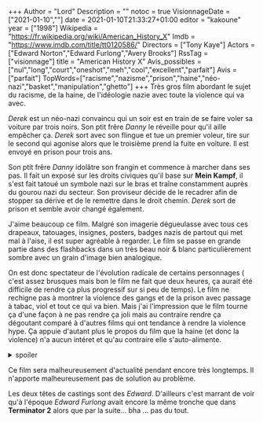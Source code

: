+++
Author = "Lord"
Description = ""
notoc = true
VisionnageDate = ["2021-01-10",""]
date = 2021-01-10T21:33:27+01:00
editor = "kakoune"
year = ["1998"]
Wikipedia = "https://fr.wikipedia.org/wiki/American_History_X"
Imdb = "https://www.imdb.com/title/tt0120586/"
Directors = ["Tony Kaye"]
Actors = ["Edward Norton","Edward Furlong","Avery Brooks"]
RssTag = ["visionnage"]
title = "American History X"
Avis_possibles = ["nul","long","court","oneshot","meh","cool","excellent","parfait"]
Avis = ["parfait"] 
TopWords=["racisme","nazisme","prison","haine","néo-nazi","basket","manipulation","ghetto"]
+++
Très gros film abordant le sujet du racisme, de la haine, de l'idéologie nazie avec toute la violence qui va avec.

*Derek* est un néo-nazi convaincu qui un soir est en train de se faire voler sa voiture par trois noirs.
Son ptit frêre *Danny* le réveille pour qu'il aille empêcher ça.
*Derek* sort avec son flingue et tue un premier voleur, tire sur le second qui agonise alors que le troisième prend la fuite en voiture.
Il est envoyé en prison pour trois ans.

Son ptit frêre *Danny* idolâtre son frangin et commence à marcher dans ses pas.
Il fait un exposé sur les droits civiques qu'il base sur **Mein Kampf**, il s'est fait tatoué un symbole nazi sur le bras et traîne constamment auprès du gourou nazi du secteur.
Son proviseur décide de le recadrer afin de stopper sa dérive et de le remettre dans le droit chemin.
*Derek* sort de prison et semble avoir changé également.

J'aime beaucoup ce film.
Malgré son imagerie dégueulasse avec tous ces drapeaux, tatouages, insignes, posters, badges nazis de partout qui met mal à l'aise, il est super agréable à regarder.
Le film se passe en grande partie dans des flashbacks dans un très beau noir & blanc particulièrement sombre avec un grain d'image bien analogique.

On est donc spectateur de l'évolution radicale de certains personnages ( c'est assez brusques mais bon le film ne fait que deux heures, ça aurait été difficile de rendre ça plus progressif sur si peu de temps).
Le film ne rechigne pas à montrer la violence des gangs et de la prison avec passage à tabac, viol et tout ce qui va bien.
Mais j'ai l'impression que le film tourne ça d'une façon à ne pas rendre ça joli mais au contraire rendre ça dégoutant comparé à d'autres films qui ont tendance à rendre la violence hype.
Ça appuie d'autant plus le propos du film que la haine (et donc la violence) n'a aucun intéret et qu'au contraire elle s'auto-alimente.

<details><summary>spoiler</summary>

À la fin quand son ptit frêre se fait buter dans les chiottes du lycée, *Derek* est normalement sorti de son cercle de la violence.
Mais le proviseur et le flic le pousse à rester encore un peu plus dans ce monde qu'il veut désormais fuire.
Une fin qui était envisagée était de le voir se raser le crâne à nouveau après la mort de son ptit frêre pour montrer qu'effectivement il n'allait pas s'en sortir de ce cercle de la haine.
Mais cette fin a été retoquée.

</details>

Ce film sera malheureusement d'actualité pendant encore très longtemps.
Il n'apporte malheureusement pas de solution au problème.

Les deux têtes de castings sont des *Edward*.
D'ailleurs c'est marrant de voir qu'à l'époque *Edward Furlong* avait encore la même tronche que dans **Terminator 2** alors que par la suite… bha … pas du tout.
